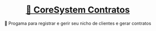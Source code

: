 <h1 align="center">
    <a href="https://pt-br.reactjs.org/">🔗 CoreSystem Contratos</a>
</h1>
<p align="center">🚀 Progama para registrar e gerir seu nicho de clientes e gerar contratos</p>
